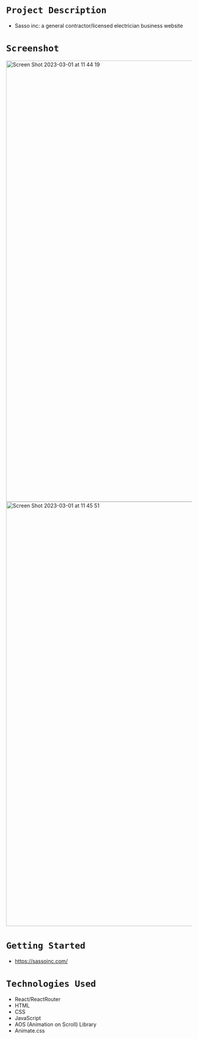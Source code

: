 # `Project Description`

- Sasso inc: a general contractor/licensed electrician business website

# `Screenshot`

<img width="1192" alt="Screen Shot 2023-03-01 at 11 44 19" src="https://user-images.githubusercontent.com/105613673/222248438-3676387d-ddaa-41f3-adf2-73cc347b0ffc.png">

<img width="1147" alt="Screen Shot 2023-03-01 at 11 45 51" src="https://user-images.githubusercontent.com/105613673/222248479-49274913-7ebc-4c51-8daa-a104449b9c73.png">

# `Getting Started`

- https://sassoinc.com/

# `Technologies Used`

- React/ReactRouter
- HTML
- CSS
- JavaScript
- AOS (Animation on Scroll) Library
- Animate.css
